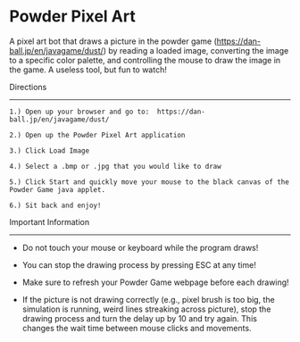 Powder Pixel Art
==============

A pixel art bot that draws a picture in the powder game (https://dan-ball.jp/en/javagame/dust/) by reading a loaded image, converting the image to a specific color palette, and controlling the mouse to draw the image in the game. A useless tool, but fun to watch!

Directions
__________________________________________________________________________

	1.) Open up your browser and go to:  https://dan-ball.jp/en/javagame/dust/
	
	2.) Open up the Powder Pixel Art application
	
	3.) Click Load Image
	
	4.) Select a .bmp or .jpg that you would like to draw
	
	5.) Click Start and quickly move your mouse to the black canvas of the Powder Game java applet.
	
	6.) Sit back and enjoy!



Important Information
__________________________________________________________________________

 - Do not touch your mouse or keyboard while the program draws!

 - You can stop the drawing process by pressing ESC at any time!
  
 - Make sure to refresh your Powder Game webpage before each drawing!

 - If the picture is not drawing correctly (e.g., pixel brush is too big, the simulation is running, weird lines
 streaking across picture), stop the drawing process and turn the delay up by 10 and try again. This changes the wait
 time between mouse clicks and movements.
